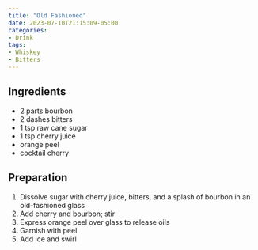 ```yaml
---
title: "Old Fashioned"
date: 2023-07-10T21:15:09-05:00
categories:
- Drink
tags:
- Whiskey
- Bitters
---
```


## Ingredients
* 2 parts bourbon
* 2 dashes bitters
* 1 tsp raw cane sugar
* 1 tsp cherry juice
* orange peel
* cocktail cherry 

## Preparation
1. Dissolve sugar with cherry juice, bitters, and a splash of bourbon in an old-fashioned glass
2. Add cherry and bourbon; stir
3. Express orange peel over glass to release oils
4. Garnish with peel
5. Add ice and swirl